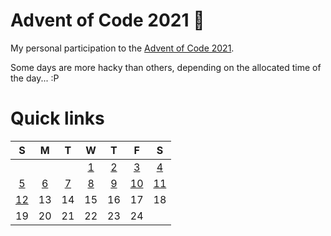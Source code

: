 # Advent of Code 2021 🎅

My personal participation to the [Advent of Code 2021](https://adventofcode.com/2021).

Some days are more hacky than others, depending on the allocated time of the day... :P

# Quick links

| S 	                    | M 	                    | T 	                    | W 	                    | T 	                    | F 	                    | S 	                    |
|:-:	                    |:-:	                    |:-:	                    |:-:	                    |:-:	                    |:-:	                    |:-:	                    |
|                           |                           |  	                        | [1](workspace/day-1) 	    | [2](workspace/day-2)      | [3](workspace/day-3)      | [4](workspace/day-4)      |
| [5](workspace/day-5)      | [6](workspace/day-6)       | [7](workspace/day-7)      | [8](workspace/day-8)      | [9](workspace/day-9) 	    | [10](workspace/day-10) 	| [11](workspace/day-11)    |
| [12](workspace/day-12)    | 13 	| 14 	| 15 	| 16 	| 17 	| 18 	|
| 19 	| 20 	| 21 	| 22 	| 23 	| 24 	|       |
